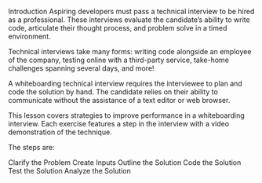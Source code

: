 Introduction
Aspiring developers must pass a technical interview to be hired as a professional. These interviews evaluate the candidate’s ability to write code, articulate their thought process, and problem solve in a timed environment.

Technical interviews take many forms: writing code alongside an employee of the company, testing online with a third-party service, take-home challenges spanning several days, and more!

A whiteboarding technical interview requires the interviewee to plan and code the solution by hand. The candidate relies on their ability to communicate without the assistance of a text editor or web browser.

This lesson covers strategies to improve performance in a whiteboarding interview. Each exercise features a step in the interview with a video demonstration of the technique.

The steps are:

Clarify the Problem
Create Inputs
Outline the Solution
Code the Solution
Test the Solution
Analyze the Solution
